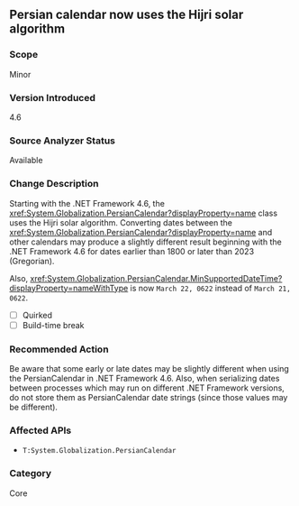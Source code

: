 ## Persian calendar now uses the Hijri solar algorithm

### Scope
Minor

### Version Introduced
4.6

### Source Analyzer Status
Available

### Change Description

Starting with the .NET Framework 4.6, the
<xref:System.Globalization.PersianCalendar?displayProperty=name> class uses the
Hijri solar algorithm. Converting dates between the
<xref:System.Globalization.PersianCalendar?displayProperty=name> and other
calendars may produce a slightly different result beginning with the .NET
Framework 4.6 for dates earlier than 1800 or later than 2023 (Gregorian).   

Also, <xref:System.Globalization.PersianCalendar.MinSupportedDateTime?displayProperty=nameWithType>
is now `March 22, 0622` instead of `March 21, 0622`.

- [ ] Quirked
- [ ] Build-time break

### Recommended Action
Be aware that some early or late dates may be slightly different when using the PersianCalendar in .NET Framework 4.6. Also, when serializing dates between processes which may run on different .NET Framework versions, do not store them as PersianCalendar date strings (since those values may be different).

### Affected APIs
* `T:System.Globalization.PersianCalendar`

### Category
Core

<!-- breaking change id: 134 -->
